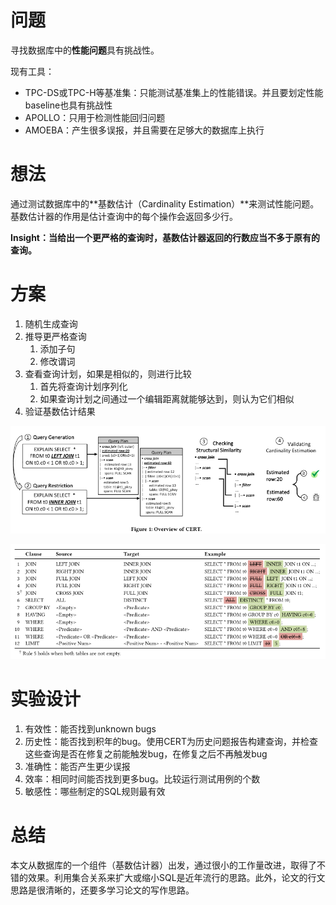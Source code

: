 # 问题

寻找数据库中的**性能问题**具有挑战性。

现有工具：

* TPC-DS或TPC-H等基准集：只能测试基准集上的性能错误。并且要划定性能baseline也具有挑战性
* APOLLO：只用于检测性能回归问题
* AMOEBA：产生很多误报，并且需要在足够大的数据库上执行

# 想法

通过测试数据库中的**基数估计（Cardinality Estimation）**来测试性能问题。基数估计器的作用是估计查询中的每个操作会返回多少行。

**Insight：当给出一个更严格的查询时，基数估计器返回的行数应当不多于原有的查询。**

# 方案

1. 随机生成查询
2. 推导更严格查询
   1. 添加子句
   2. 修改谓词
3. 查看查询计划，如果是相似的，则进行比较
   1. 首先将查询计划序列化
   2. 如果查询计划之间通过一个编辑距离就能够达到，则认为它们相似
4. 验证基数估计结果

![1699719580394](image/FindPer24/1699719580394.png)

![1699720766702](image/FindPer24/1699720766702.png)

# 实验设计

1. 有效性：能否找到unknown bugs
2. 历史性：能否找到积年的bug。使用CERT为历史问题报告构建查询，并检查这些查询是否在修复之前能触发bug，在修复之后不再触发bug
3. 准确性：能否产生更少误报
4. 效率：相同时间能否找到更多bug。比较运行测试用例的个数
5. 敏感性：哪些制定的SQL规则最有效

# 总结

本文从数据库的一个组件（基数估计器）出发，通过很小的工作量改进，取得了不错的效果。利用集合关系来扩大或缩小SQL是近年流行的思路。此外，论文的行文思路是很清晰的，还要多学习论文的写作思路。
